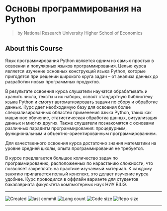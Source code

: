 # Основы программирования на Python
> by National Research University Higher School of Economics

## About this Course
Язык программирования Python является одним из самых простых в освоении и популярных языков программирования. Целью курса является изучение основных конструкций языка Python, которые пригодятся при решении широкого круга задач – от анализа данных до разработки новых программных продуктов.

В результате освоения курса слушатели научатся обрабатывать и хранить числа, тексты и их наборы, освоят стандартную библиотеку языка Python и смогут автоматизировать задачи по сбору и обработке данных. Курс дает необходимую базу для освоения более специализированных областей применения языка Python, таких как машинное обучение, статистическая обработка данных, визуализация данных и многих других. Также слушатели познакомятся с основами различных парадигм программирования: процедурным, функциональным и объектно-ориентированным программированием.

Для качественного освоения курса достаточно знания математики на уровне средней школы, опыта программирования не требуется.

В курсе предлагается большое количество задач по программированию, расположенных по нарастанию сложности, что позволяет закреплять на практике изучаемый материал. К каждому занятию прилагается полный конспект, это делает изучение курса удобнее. Курс проводился в оффлайн варианте для студентов бакалавриата факультета компьютерных наук НИУ ВШЭ.

---

![Created](https://img.shields.io/date/1556543593.svg)
![last commit](https://img.shields.io/github/last-commit/Searge/PythonBasics_HSEU.svg)
![Lang count](https://img.shields.io/github/languages/count/Searge/PythonBasics_HSEU.svg)
![Code size](https://img.shields.io/github/languages/code-size/Searge/PythonBasics_HSEU.svg)
![Repo size](https://img.shields.io/github/repo-size/Searge/PythonBasics_HSEU.svg)
***
